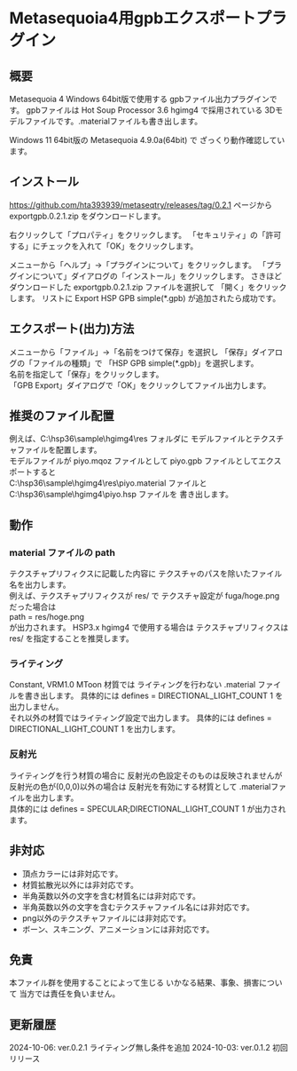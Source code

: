 # Metasequoia4用gpbエクスポートプラグイン

## 概要
 Metasequoia 4 Windows 64bit版で使用する
gpbファイル出力プラグインです。
gpbファイルは Hot Soup Processor 3.6 hgimg4 で採用されている
3Dモデルファイルです。.materialファイルも書き出します。

Windows 11 64bit版の Metasequoia 4.9.0a(64bit) で
ざっくり動作確認しています。


## インストール
https://github.com/hta393939/metaseqtry/releases/tag/0.2.1 ページから exportgpb.0.2.1.zip をダウンロードします。

右クリックして「プロパティ」をクリックします。
「セキュリティ」の「許可する」にチェックを入れて「OK」をクリックします。

メニューから「ヘルプ」→「プラグインについて」をクリックします。
「プラグインについて」ダイアログの「インストール」をクリックします。
さきほどダウンロードした exportgpb.0.2.1.zip ファイルを選択して
「開く」をクリックします。
リストに Export HSP GPB simple(*.gpb) が追加されたら成功です。


## エクスポート(出力)方法
メニューから「ファイル」→「名前をつけて保存」を選択し
「保存」ダイアログの「ファイルの種類」で
「HSP GPB simple(*.gpb)」を選択します。  
名前を指定して「保存」をクリックします。  
「GPB Export」ダイアログで「OK」をクリックしてファイル出力します。


## 推奨のファイル配置
例えば、C:\\hsp36\\sample\\hgimg4\\res フォルダに
モデルファイルとテクスチャファイルを配置します。  
モデルファイルが piyo.mqoz ファイルとして
piyo.gpb ファイルとしてエクスポートすると  
C:\\hsp36\\sample\\hgimg4\\res\\piyo.material ファイルと  
C:\\hsp36\\sample\\hgimg4\\piyo.hsp ファイルを
書き出します。


## 動作
### material ファイルの path
テクスチャプリフィクスに記載した内容に
テクスチャのパスを除いたファイル名を出力します。  
例えば、テクスチャプリフィクスが res/ で
テクスチャ設定が fuga/hoge.png だった場合は  
path = res/hoge.png  
が出力されます。
HSP3.x hgimg4 で使用する場合は
テクスチャプリフィクスは res/ を指定することを推奨します。


### ライティング
Constant, VRM1.0 MToon 材質では
ライティングを行わない .material ファイルを書き出します。
具体的には defines = DIRECTIONAL_LIGHT_COUNT 1 を出力しません。  
それ以外の材質ではライティング設定で出力します。
具体的には defines = DIRECTIONAL_LIGHT_COUNT 1 を出力します。

### 反射光
ライティングを行う材質の場合に
反射光の色設定そのものは反映されませんが
反射光の色が(0,0,0)以外の場合は
反射光を有効にする材質として .materialファイルを出力します。  
具体的には defines = SPECULAR;DIRECTIONAL_LIGHT_COUNT 1 が出力されます。


## 非対応
- 頂点カラーには非対応です。
- 材質拡散光以外には非対応です。
- 半角英数以外の文字を含む材質名には非対応です。
- 半角英数以外の文字を含むテクスチャファイル名には非対応です。
- png以外のテクスチャファイルには非対応です。
- ボーン、スキニング、アニメーションには非対応です。


## 免責
 本ファイル群を使用することによって生じる
いかなる結果、事象、損害について
当方では責任を負いません。


## 更新履歴

2024-10-06: ver.0.2.1 ライティング無し条件を追加
2024-10-03: ver.0.1.2 初回リリース

